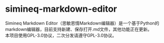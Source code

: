 # simineq-markdown-editor
Simineq Markdown Editor（思敏恩情Markdown编辑器）是一个基于Python的markdown编辑器，目前支持新建、保存打开.md文件，其他功能正在更新。   
本项目使用GPL-3.0协议，二次分发请遵守GPL-3.0协议。
